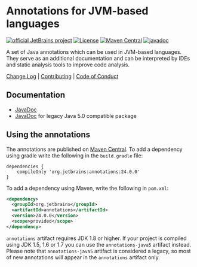 # Annotations for JVM-based languages 
[![official JetBrains project](https://jb.gg/badges/official.svg)](https://confluence.jetbrains.com/display/ALL/JetBrains+on+GitHub) [![License](https://img.shields.io/badge/License-Apache%202.0-blue.svg)](https://opensource.org/licenses/Apache-2.0) [![Maven Central](https://maven-badges.herokuapp.com/maven-central/org.jetbrains/annotations/badge.svg)](https://maven-badges.herokuapp.com/maven-central/org.jetbrains/annotations) [![javadoc](https://javadoc.io/badge2/org.jetbrains/annotations/javadoc.svg)](https://javadoc.io/doc/org.jetbrains/annotations)

A set of Java annotations which can be used in JVM-based languages. They serve as an additional documentation and can be 
interpreted by IDEs and static analysis tools to improve code analysis.

[Change Log](CHANGELOG.md) | [Contributing](CONTRIBUTING.md) | [Code of Conduct](CODE_OF_CONDUCT.md)

## Documentation

- [JavaDoc](https://javadoc.io/doc/org.jetbrains/annotations)
- [JavaDoc](https://javadoc.io/doc/org.jetbrains/annotations-java5) for legacy Java 5.0 compatible package

## Using the annotations
The annotations are published on [Maven Central](https://repo1.maven.org/maven2/org/jetbrains/annotations/). To add a dependency
using gradle write the following in the `build.gradle` file:
```
dependencies {
    compileOnly 'org.jetbrains:annotations:24.0.0'
}

```
To add a dependency using Maven, write the following in `pom.xml`:
```xml
<dependency>
  <groupId>org.jetbrains</groupId>
  <artifactId>annotations</artifactId>
  <version>24.0.0</version>
  <scope>provided</scope>
</dependency>
```

`annotations` artifact requires JDK 1.8 or higher. If your project is compiled using JDK 1.5, 1.6 or 1.7 you can use 
the `annotations-java5` artifact instead. Please note that `annotations-java5` artifact is considered a legacy, so
 most of new annotations will appear in the `annotations` artifact only.
